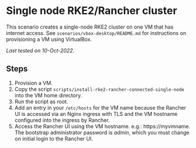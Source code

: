 # Single node RKE2/Rancher cluster

This scenario creates a single-node RKE2 cluster on one VM that has  internet access. See `scenarios/vbox-desktop/README.md` for instructions on provisioning a VM using VirtualBox.

_Last tested on 10-Oct-2022._

## Steps

1. Provision a VM.
2. Copy the script `scripts/install-rke2-rancher-connected-single-node` into the VM home directory.
3. Run the script as root.
4. Add an entry in your `/etc/hosts` for the VM name because the Rancher UI is accessed via an Nginx ingress with TLS and the VM hostname configured into the ingress by Rancher.
5. Access the Rancher UI using the VM hostname. e.g.: https://myvmname. The bootstrap administrator password is _admin_, which you must change on initial login to the Rancher UI.
